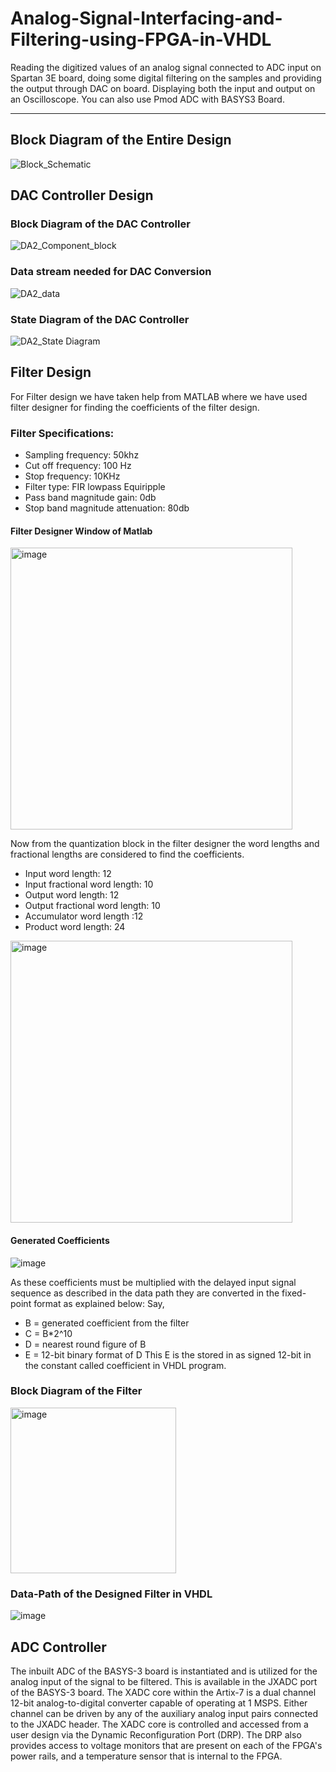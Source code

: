 # Analog-Signal-Interfacing-and-Filtering-using-FPGA-in-VHDL
Reading the digitized values of an analog signal connected to ADC input on Spartan 3E board, doing some digital filtering on the samples and providing the output through DAC on board. Displaying both the input and output on an Oscilloscope. You can also use Pmod ADC with BASYS3 Board.


--------------------------------------
## Block Diagram of the Entire Design
![Block_Schematic](https://user-images.githubusercontent.com/47363228/167665816-a53d3f17-6cf4-4c12-add6-043ee9e49a36.png)

## DAC Controller Design

### Block Diagram of the DAC Controller
![DA2_Component_block](https://user-images.githubusercontent.com/47363228/167687300-52f6f06f-aeb4-4eb3-8cc7-eb6e3ebcb082.JPG)

### Data stream needed for DAC Conversion
![DA2_data](https://user-images.githubusercontent.com/47363228/167687413-66dc8b44-8bfa-433d-90c9-ad8ce6dfa9f3.JPG)

### State Diagram of the DAC Controller
![DA2_State Diagram](https://user-images.githubusercontent.com/47363228/167687670-f5ef661c-2a91-421f-b8b4-e90e38fa3766.JPG)

## Filter Design
For Filter design we have taken help from MATLAB where we have used filter designer for finding the coefficients of the filter design.

### Filter Specifications:
- Sampling frequency: 50khz
- Cut off frequency: 100 Hz
- Stop frequency: 10KHz
- Filter type: FIR lowpass Equiripple
- Pass band magnitude gain: 0db
- Stop band magnitude attenuation: 80db

#### Filter Designer Window of Matlab
<img width="451" alt="image" src="https://user-images.githubusercontent.com/47363228/169580050-0c410421-1889-4333-a4c3-391cc3acfb20.png">

Now from the quantization block in the filter designer the word lengths and fractional lengths are considered to find the coefficients. 
- Input word length: 12
- Input fractional word length: 10
- Output word length:  12
- Output fractional word length: 10
- Accumulator word length :12
- Product word length: 24

<img width="451" alt="image" src="https://user-images.githubusercontent.com/47363228/169580276-4ecab8ca-ee5d-4879-a29b-796dd133c423.png">

#### Generated Coefficients
![image](https://user-images.githubusercontent.com/47363228/169580357-f19c2382-1b59-44fa-8c0b-3d067c499fb1.png)

As these coefficients must be multiplied with the delayed input signal sequence as described in the data path they are converted in the fixed-point format as explained below:
Say, 
- B = generated coefficient from the filter
- C = B*2^10 
- D = nearest round figure of B
- E = 12-bit binary format of D 
This E is the stored in as signed 12-bit in the constant called coefficient in VHDL program.  

### Block Diagram of the Filter
<img width="265" alt="image" src="https://user-images.githubusercontent.com/47363228/169580603-4220a3f4-2d96-4e20-9720-5e898e9b45cb.png">

### Data-Path of the Designed Filter in VHDL
![image](https://user-images.githubusercontent.com/47363228/169580662-41dac785-d8c5-441b-8f34-885acc4fbc6c.png)


## ADC Controller
The inbuilt ADC of the BASYS-3 board is instantiated and is utilized for the analog input of the signal to be filtered. This is available in the JXADC port of the BASYS-3 board.
The XADC core within the Artix-7 is a dual channel 12-bit analog-to-digital converter capable of operating at 1 MSPS. Either channel can be driven by any of the auxiliary analog input pairs connected to the JXADC header. The XADC core is controlled and accessed from a user design via the Dynamic Reconfiguration Port (DRP). The DRP also provides access to voltage monitors that are present on each of the FPGA's power rails, and a temperature sensor that is internal to the FPGA.

